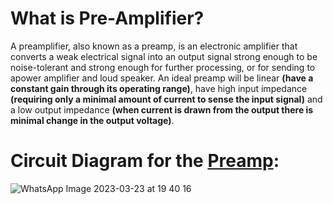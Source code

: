 # What is Pre-Amplifier?
A preamplifier, also known as a preamp, is an electronic amplifier that converts a weak electrical signal into an output signal strong enough to be noise-tolerant and strong enough for further processing, or for sending to apower amplifier and loud speaker.
An ideal preamp will be linear **(have a constant gain through its operating range)**, have high input impedance **(requiring only a minimal amount of current to sense the input signal)** and a low output impedance **(when current is drawn from the output there is minimal change in the output voltage)**.
# Circuit Diagram for the [Preamp](https://github.com/gagan20003/Digital-Stethoscope/blob/main/Hardware/Pre-Amp%20Circuit/preamp_9.asc):

![WhatsApp Image 2023-03-23 at 19 40 16](https://user-images.githubusercontent.com/96785457/227601324-fc54864a-a1f2-4eaa-b858-ac07d4a24ab0.jpg)




